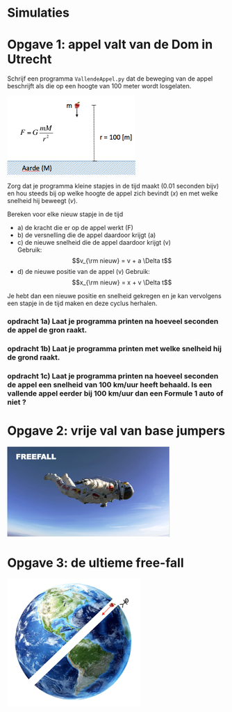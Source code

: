
# Simulaties


# Opgave 1: appel valt van de Dom in Utrecht

Schrijf een programma `VallendeAppel.py` dat de beweging van de appel beschrijft als die op een hoogte van 100 meter wordt losgelaten.

![](GravityOverzicht.png)

Zorg dat je programma kleine stapjes in de tijd maakt (0.01 seconden bijv) en hou steeds bij op welke hoogte de appel zich bevindt (*x*) en met welke snelheid hij beweegt (*v*). 

Bereken voor elke nieuw stapje in de tijd

  - a) de kracht die er op de appel werkt (F)
  - b) de versnelling die de appel daardoor krijgt (a)
  - c) de nieuwe snelheid die de appel daardoor krijgt (v)    
       Gebruik: $$v_{\rm nieuw} = v + a \Delta t$$
  - d) de nieuwe positie van de appel (v)
       Gebruik: $$x_{\rm nieuw} = x + v \Delta t$$

Je hebt dan een nieuwe positie en snelheid gekregen en je kan vervolgens een stapje in de tijd maken en deze cyclus herhalen.


### opdracht 1a) Laat je programma printen na hoeveel seconden de appel de gron raakt.

### opdracht 1b) Laat je programma printen met welke snelheid hij de grond raakt.

### opdracht 1c) Laat je programma printen na hoeveel seconden de appel een snelheid van 100 km/uur heeft behaald. Is een vallende appel eerder bij 100 km/uur dan een Formule 1 auto of niet ?


# Opgave 2: vrije val van base jumpers

![](Freefall.png)

# Opgave 3: de ultieme free-fall
![](EarthHole.png)
